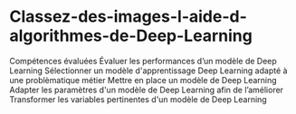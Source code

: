 # Classez-des-images-l-aide-d-algorithmes-de-Deep-Learning

Compétences évaluées
Évaluer les performances d’un modèle de Deep Learning
Sélectionner un modèle d'apprentissage Deep Learning adapté à une problèmatique métier
Mettre en place un modèle de Deep Learning
Adapter les paramètres d'un modèle de Deep Learning afin de l’améliorer
Transformer les variables pertinentes d'un modèle de Deep Learning
